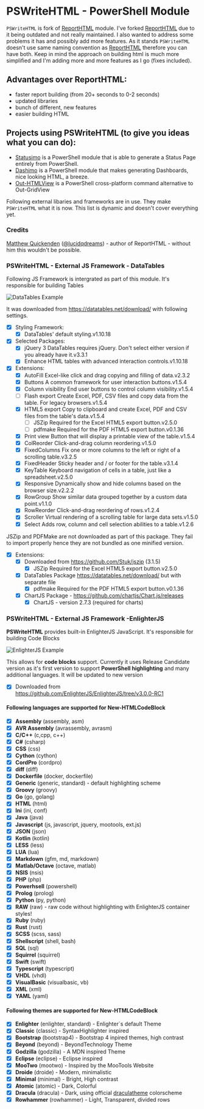 # PSWriteHTML - PowerShell Module

`PSWriteHTML` is fork of [ReportHTML](https://github.com/azurefieldnotes/ReportHTML/) module. I've forked [ReportHTML](https://github.com/azurefieldnotes/ReportHTML/) due to it being outdated and not really maintained. I also wanted to address some problems it has and possibly add more features. As it stands `PSWriteHTML` doesn't use same naming convention as [ReportHTML](https://github.com/azurefieldnotes/ReportHTML/) therefore you can have both. Keep in mind the approach on building html is much more simplified and I'm adding more and more features as I go (fixes included).

## Advantages over ReportHTML:

-   faster report building (from 20+ seconds to 0-2 seconds)
-   updated libraries
-   bunch of different, new features
-   easier building HTML

## Projects using PSWriteHTML (to give you ideas what you can do):

- [Statusimo](https://github.com/EvotecIT/Statusimo) is a PowerShell module that is able to generate a Status Page entirely from PowerShell.
- [Dashimo](https://github.com/EvotecIT/Dashimo) is a PowerShell module that makes generating Dashboards, nice looking HTML, a breeze.
- [Out-HTMLView](https://evotec.xyz/out-htmlview-html-alternative-to-out-gridview/) is a PowerShell cross-platform command alternative to Out-GridView


Following external libaries and frameworks are in use. They make `PSWriteHTML` what it is now. This list is dynamic and doesn't cover everything yet.

### Credits

[Matthew Quickenden](https://www.linkedin.com/in/matthewquickenden/) ([@lucidqdreams](https://github.com/lucidqdreams)) - author of  ReportHTML - without him this wouldn't be possible.

### PSWriteHTML - External JS Framework - DataTables

Following JS Framework is intergrated as part of this module. It's responsible for building Tables

![DataTables Example](https://evotec.xyz/wp-content/uploads/2019/03/img_5c9fe366e4906.png)

It was downloaded from https://datatables.net/download/ with following settings.

-   [x] Styling Framework:
    -   [x] DataTables' default styling.v1.10.18
-   [x] Selected Packages:
    -   [x] jQuery 3 DataTables requires jQuery. Don't select either version if you already have it.v3.3.1
    -   [x] Enhance HTML tables with advanced interaction controls.v1.10.18
-   [x] Extensions:
    -   [x] AutoFill Excel-like click and drag copying and filling of data.v2.3.2
    -   [x] Buttons A common framework for user interaction buttons.v1.5.4
    -   [x] Column visibility End user buttons to control column visibility.v1.5.4
    -   [ ] Flash export Create Excel, PDF, CSV files and copy data from the table. For legacy browsers.v1.5.4
    -   [x] HTML5 export Copy to clipboard and create Excel, PDF and CSV files from the table's data.v1.5.4
        -   [ ] JSZip Required for the Excel HTML5 export button.v2.5.0
        -   [ ] pdfmake Required for the PDF HTML5 export button.v0.1.36
    -   [x] Print view Button that will display a printable view of the table.v1.5.4
    -   [x] ColReorder Click-and-drag column reordering.v1.5.0
    -   [x] FixedColumns Fix one or more columns to the left or right of a scrolling table.v3.2.5
    -   [x] FixedHeader Sticky header and / or footer for the table.v3.1.4
    -   [x] KeyTable Keyboard navigation of cells in a table, just like a spreadsheet.v2.5.0
    -   [x] Responsive Dynamically show and hide columns based on the browser size.v2.2.2
    -   [x] RowGroup Show similar data grouped together by a custom data point.v1.1.0
    -   [x] RowReorder Click-and-drag reordering of rows.v1.2.4
    -   [x] Scroller Virtual rendering of a scrolling table for large data sets.v1.5.0
    -   [x] Select Adds row, column and cell selection abilities to a table.v1.2.6

JSZip and PDFMake are not downloaded as part of this package. They fail to import properly hence they are not bundled as one minified version.

-   [x] Extensions:
    -   [x] Downloaded from https://github.com/Stuk/jszip (3.1.5)
        -   [x] JSZip Required for the Excel HTML5 export button.v2.5.0
    -   [x] DataTables Package https://datatables.net/download/ but with separate file
        -   [x] pdfmake Required for the PDF HTML5 export button.v0.1.36
    -   [x] ChartJS Package - https://github.com/chartjs/Chart.js/releases
        -   [x] ChartJS - version 2.7.3 (required for charts)

### PSWriteHTML - External JS Framework -EnlighterJS

**PSWriteHTML** provides built-in EnlighterJS JavaScript. It's responsible for building Code Blocks

![EnlighterJS Example](https://evotec.xyz/wp-content/uploads/2019/03/img_5c9fea1322df8.png)

This allows for **code blocks** support. Currently it uses Release Candidate version as it's first version to support **PowerShell highlighting** and many additional languages. It will be updated to new version

-   [x] Downloaded from https://github.com/EnlighterJS/EnlighterJS/tree/v3.0.0-RC1

#### Following languages are supported for New-HTMLCodeBlock

-   [x] **Assembly** (assembly, asm)
-   [x] **AVR Assembly** (avrassembly, avrasm)
-   [x] **C/C++** (c,cpp, c++)
-   [x] **C#** (csharp)
-   [x] **CSS** (css)
-   [x] **Cython** (cython)
-   [x] **CordPro** (cordpro)
-   [x] **diff** (diff)
-   [x] **Dockerfile** (docker, dockerfile)
-   [x] **Generic** (generic, standard) - default highlighting scheme
-   [x] **Groovy** (groovy)
-   [x] **Go** (go, golang)
-   [x] **HTML** (html)
-   [x] **Ini** (ini, conf)
-   [x] **Java** (java)
-   [x] **Javascript** (js, javascript, jquery, mootools, ext.js)
-   [x] **JSON** (json)
-   [x] **Kotlin** (kotlin)
-   [x] **LESS** (less)
-   [x] **LUA** (lua)
-   [x] **Markdown** (gfm, md, markdown)
-   [x] **Matlab/Octave** (octave, matlab)
-   [x] **NSIS** (nsis)
-   [x] **PHP** (php)
-   [x] **Powerhsell** (powershell)
-   [x] **Prolog** (prolog)
-   [x] **Python** (py, python)
-   [x] **RAW** (raw) - raw code without highlighting with EnlighterJS container styles!
-   [x] **Ruby** (ruby)
-   [x] **Rust** (rust)
-   [x] **SCSS** (scss, sass)
-   [x] **Shellscript** (shell, bash)
-   [x] **SQL** (sql)
-   [x] **Squirrel** (squirrel)
-   [x] **Swift** (swift)
-   [x] **Typescript** (typescript)
-   [x] **VHDL** (vhdl)
-   [x] **VisualBasic** (visualbasic, vb)
-   [x] **XML** (xml)
-   [x] **YAML** (yaml)

#### Following themes are supported for New-HTMLCodeBlock

-   [x] **Enlighter** (enlighter, standard) - Enlighter`s default Theme
-   [x] **Classic** (classic) - SyntaxHighlighter inspired
-   [x] **Bootstrap** (bootstrap4) - Bootstrap 4 inpired themes, high contrast
-   [x] **Beyond** (beyond) - BeyondTechnology Theme
-   [x] **Godzilla** (godzilla) - A MDN inspired Theme
-   [x] **Eclipse** (eclipse) - Eclipse inspired
-   [x] **MooTwo** (mootwo) - Inspired by the MooTools Website
-   [x] **Droide** (droide) - Modern, minimalistic
-   [x] **Minimal** (minimal) - Bright, High contrast
-   [x] **Atomic** (atomic) - Dark, Colorful
-   [x] **Dracula** (dracula) - Dark, using official [draculatheme](https://draculatheme.com/) colorscheme
-   [x] **Rowhammer** (rowhammer) - Light, Transparent, divided rows
